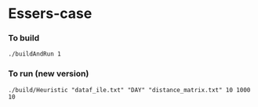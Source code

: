 # Essers-case


### To build
`./buildAndRun 1`

### To run (new version)
`./build/Heuristic "dataf_ile.txt" "DAY" "distance_matrix.txt" 10 1000 10`
